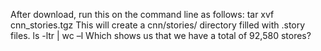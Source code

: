 After download, run this on the command line as follows:
tar xvf cnn_stories.tgz
This will create a cnn/stories/ directory filled with .story files.
ls -ltr | wc –l
Which shows us that we have a total of 92,580 stores?
